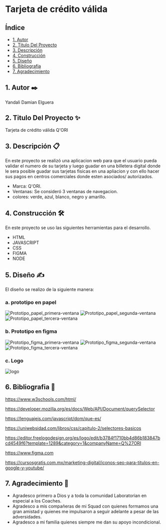 # Tarjeta de crédito válida

## Índice

* [1. Autor](#autor)
* [2. Titulo Del Proyecto](#Titulo-Del-Proyecto)
* [3. Descripción](#Descripción)
* [4. Construcción](#Construcción)
* [5. Diseño](#Diseño)
* [6. Bibliografia](#Bibliografian)
* [7. Agradecimiento](#Agradecimiento)

## 1. Autor ✒️

Yandali Damian Elguera

## 2. Titulo Del Proyecto ✨

Tarjeta de crédito válida Q'ORI

## 3. Descripción 📋

En este proyecto se realizó una aplicacion web para que el usuario pueda validar el numero de su tarjeta y luego guadar en una billetera digital donde le sera posible guadar sus tarjetas fisicas en una apliacion y con ello hacer sus pagos en centros comerciales donde esten asociados/ autorizados.

* Marca: Q'ORI.
* Ventanas: Se consideró 3 ventanas de navegacion.
* colores: verde, azul, blanco, negro y amarillo.

## 4. Construcción 🛠️

En este proyecto se uso las siguientes herramientas para el desarrollo.

* HTML
* JAVASCRIPT
* CSS
* FIGMA
* NODE

## 5. Diseño ✍

El diseño se realizo de la siguiente manera: 

### a. prototipo en papel

 ![Prototipo_papel_primera-ventana](./src/img/foto1.jpeg)
 ![Prototipo_papel_segunda-ventana](./src/img/foto2.jpeg)
 ![Prototipo_papel_tercera-ventana](./src/img/foto3.jpeg)

### b. Prototipo en figma

 ![Prototipo_figma_primera-ventana](./src/img/figma1.png)
 ![Prototipo_figma_segunda-ventana](./src/img/figma2.PNG)
 ![Prototipo_figma_tercera-ventana](./src/img/figma3.png)

### c. Logo

 ![logo](./src/img/logo1.png)

## 6. Bibliografia 📖

https://www.w3schools.com/html/

https://developer.mozilla.org/es/docs/Web/API/Document/querySelector

https://lenguajejs.com/javascript/dom/que-es/

https://uniwebsidad.com/libros/css/capitulo-2/selectores-basicos

https://editor.freelogodesign.org/es/logo/edit/b3784f1710bb4d86b183847bcd4549f6?template=1289&category=1&companyName=Q%27ORI

https://www.figma.com

https://cursosgratis.com.mx/marketing-digital/iconos-seo-para-titulos-en-google-y-youtube/

## 7. Agradecimiento 🤗

* Agradesco primero a Dios y a toda la comunidad Laboratorian en especial a los Coaches.
* Agradesco a mis compañeras de mi Squad con quienes formamos una gran amistad y quienes me impulsaron a seguir adelante a pesar de las adversidades.
* Agradesco a mi familia quienes siempre me dan su apoyo incondicional.
